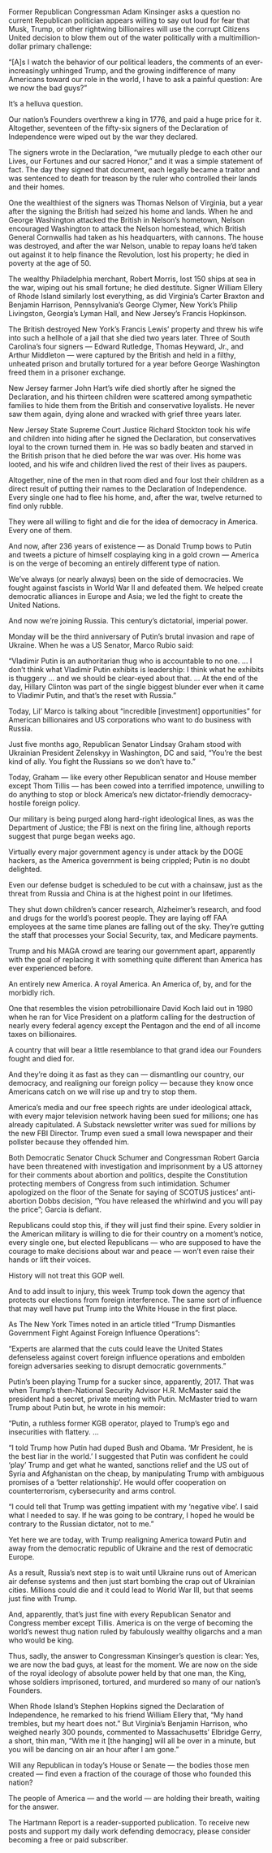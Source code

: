 Former Republican Congressman Adam Kinsinger asks a question no current Republican politician 
appears willing to say out loud for fear that Musk, Trump, or other rightwing billionaires 
will use the corrupt Citizens United decision to blow them out of the water politically with 
a multimillion-dollar primary challenge:

“[A]s I watch the behavior of our political leaders, the comments of an ever-increasingly 
unhinged Trump, and the growing indifference of many Americans toward our role in the world, 
I have to ask a painful question: Are we now the bad guys?”

It’s a helluva question.

Our nation’s Founders overthrew a king in 1776, and paid a huge price for it. Altogether, 
seventeen of the fifty-six signers of the Declaration of Independence were wiped out by 
the war they declared.

The signers wrote in the Declaration, “we mutually pledge to each other our Lives, our 
Fortunes and our sacred Honor,” and it was a simple statement of fact. The day they 
signed that document, each legally became a traitor and was sentenced to death for 
treason by the ruler who controlled their lands and their homes.

One the wealthiest of the signers was Thomas Nelson of Virginia, but a year after the 
signing the British had seized his home and lands. When he and George Washington 
attacked the British in Nelson’s hometown, Nelson encouraged Washington to attack the 
Nelson homestead, which British General Cornwallis had taken as his headquarters, with 
cannons. The house was destroyed, and after the war Nelson, unable to repay loans he’d 
taken out against it to help finance the Revolution, lost his property; he died in 
poverty at the age of 50.

The wealthy Philadelphia merchant, Robert Morris, lost 150 ships at sea in the war, 
wiping out his small fortune; he died destitute. Signer William Ellery of Rhode Island 
similarly lost everything, as did Virginia’s Carter Braxton and Benjamin Harrison, 
Pennsylvania’s George Clymer, New York’s Philip Livingston, Georgia’s Lyman Hall, 
and New Jersey’s Francis Hopkinson.

The British destroyed New York’s Francis Lewis’ property and threw his wife into 
such a hellhole of a jail that she died two years later. Three of South Carolina’s 
four signers — Edward Rutledge, Thomas Heyward, Jr., and Arthur Middleton — were 
captured by the British and held in a filthy, unheated prison and brutally tortured 
for a year before George Washington freed them in a prisoner exchange.

New Jersey farmer John Hart’s wife died shortly after he signed the Declaration, and 
his thirteen children were scattered among sympathetic families to hide them from 
the British and conservative loyalists. He never saw them again, dying alone and 
wracked with grief three years later.

New Jersey State Supreme Court Justice Richard Stockton took his wife and children 
into hiding after he signed the Declaration, but conservatives loyal to the crown 
turned them in. He was so badly beaten and starved in the British prison that he 
died before the war was over. His home was looted, and his wife and children 
lived the rest of their lives as paupers.

Altogether, nine of the men in that room died and four lost their children as a 
direct result of putting their names to the Declaration of Independence. Every 
single one had to flee his home, and, after the war, twelve returned to find only 
rubble.

They were all willing to fight and die for the idea of democracy in America. 
Every one of them.

And now, after 236 years of existence — as Donald Trump bows to Putin and tweets 
a picture of himself cosplaying king in a gold crown — America is on the verge 
of becoming an entirely different type of nation.

We’ve always (or nearly always) been on the side of democracies. We fought against 
fascists in World War II and defeated them. We helped create democratic alliances 
in Europe and Asia; we led the fight to create the United Nations.

And now we’re joining Russia. This century’s dictatorial, imperial power.

Monday will be the third anniversary of Putin’s brutal invasion and rape of 
Ukraine. When he was a US Senator, Marco Rubio said:

“Vladimir Putin is an authoritarian thug who is accountable to no one. … I 
don’t think what Vladimir Putin exhibits is leadership: I think what he exhibits 
is thuggery … and we should be clear-eyed about that. … At the end of the day, 
Hillary Clinton was part of the single biggest blunder ever when it came to 
Vladimir Putin, and that’s the reset with Russia.”

Today, Lil’ Marco is talking about “incredible [investment] opportunities” 
for American billionaires and US corporations who want to do business with Russia.

Just five months ago, Republican Senator Lindsay Graham stood with Ukrainian 
President Zelenskyy in Washington, DC and said, “You’re the best kind of ally. 
You fight the Russians so we don’t have to.”

Today, Graham — like every other Republican senator and House member except 
Thom Tillis — has been cowed into a terrified impotence, unwilling to do 
anything to stop or block America’s new dictator-friendly democracy-hostile 
foreign policy.

Our military is being purged along hard-right ideological lines, as was the 
Department of Justice; the FBI is next on the firing line, although reports 
suggest that purge began weeks ago.

Virtually every major government agency is under attack by the DOGE hackers, 
as the America government is being crippled; Putin is no doubt delighted.

Even our defense budget is scheduled to be cut with a chainsaw, just as the 
threat from Russia and China is at the highest point in our lifetimes.

They shut down children’s cancer research, Alzheimer’s research, and food 
and drugs for the world’s poorest people. They are laying off FAA employees 
at the same time planes are falling out of the sky. They’re gutting the staff 
that processes your Social Security, tax, and Medicare payments.

Trump and his MAGA crowd are tearing our government apart, apparently with 
the goal of replacing it with something quite different than America has 
ever experienced before.

An entirely new America. A royal America. An America of, by, and for the 
morbidly rich.

One that resembles the vision petrobillionaire David Koch laid out in 1980 
when he ran for Vice President on a platform calling for the destruction 
of nearly every federal agency except the Pentagon and the end of all 
income taxes on billionaires.

A country that will bear a little resemblance to that grand idea our 
Founders fought and died for.

And they’re doing it as fast as they can — dismantling our country, our 
democracy, and realigning our foreign policy — because they know once 
Americans catch on we will rise up and try to stop them.

America’s media and our free speech rights are under ideological attack, 
with every major television network having been sued for millions; one 
has already capitulated. A Substack newsletter writer was sued for 
millions by the new FBI Director. Trump even sued a small Iowa newspaper 
and their pollster because they offended him.

Both Democratic Senator Chuck Schumer and Congressman Robert Garcia have 
been threatened with investigation and imprisonment by a US attorney for 
their comments about abortion and politics, despite the Constitution 
protecting members of Congress from such intimidation. Schumer apologized 
on the floor of the Senate for saying of SCOTUS justices’ anti-abortion 
Dobbs decision, “You have released the whirlwind and you will pay the 
price”; Garcia is defiant.

Republicans could stop this, if they will just find their spine. Every 
soldier in the American military is willing to die for their country 
on a moment’s notice, every single one, but elected Republicans — who 
are supposed to have the courage to make decisions about war and peace — 
won’t even raise their hands or lift their voices.

History will not treat this GOP well.

And to add insult to injury, this week Trump took down the agency that 
protects our elections from foreign interference. The same sort of 
influence that may well have put Trump into the White House in the 
first place.

As The New York Times noted in an article titled “Trump Dismantles 
Government Fight Against Foreign Influence Operations”:

“Experts are alarmed that the cuts could leave the United States 
defenseless against covert foreign influence operations and embolden 
foreign adversaries seeking to disrupt democratic governments.”

Putin’s been playing Trump for a sucker since, apparently, 2017. That 
was when Trump’s then-National Security Advisor H.R. McMaster said the 
president had a secret, private meeting with Putin. McMaster tried to 
warn Trump about Putin but, he wrote in his memoir:

“Putin, a ruthless former KGB operator, played to Trump’s ego and 
insecurities with flattery. …

“I told Trump how Putin had duped Bush and Obama. ‘Mr President, 
he is the best liar in the world.’ I suggested that Putin was 
confident he could ‘play’ Trump and get what he wanted, sanctions 
relief and the US out of Syria and Afghanistan on the cheap, 
by manipulating Trump with ambiguous promises of a ‘better relationship’. He would offer 
cooperation on counterterrorism, cybersecurity and arms control.

“I could tell that Trump was getting impatient with my ‘negative vibe’. I said what I needed 
to say. If he was going to be contrary, I hoped he would be contrary to the Russian dictator, 
not to me.”

Yet here we are today, with Trump realigning America toward Putin and away from the 
democratic republic of Ukraine and the rest of democratic Europe.

As a result, Russia’s next step is to wait until Ukraine runs out of American air 
defense systems and then just start bombing 
the crap out of Ukrainian cities. Millions could die and it could lead to World War 
III, but that seems just fine with Trump.

And, apparently, that’s just fine with every Republican Senator and Congress member 
except Tillis. America is on the verge of 
becoming the world’s newest thug nation ruled by fabulously wealthy oligarchs and a 
man who would be king.

Thus, sadly, the answer to Congressman Kinsinger’s question is clear: Yes, we are 
now the bad guys, at least for the moment. 
We are now on the side of the royal ideology of absolute power held by that one man, 
the King, whose soldiers imprisoned, 
tortured, and murdered so many of our nation’s Founders.

When Rhode Island’s Stephen Hopkins signed the Declaration of Independence, he 
remarked to his friend William Ellery that, 
“My hand trembles, but my heart does not.” But Virginia’s Benjamin Harrison, who 
weighed nearly 300 pounds, commented to 
Massachusetts’ Elbridge Gerry, a short, thin man, “With me it [the hanging] will 
all be over in a minute, but you will be 
dancing on air an hour after I am gone.”

Will any Republican in today’s House or Senate — the bodies those men created — 
find even a fraction of the courage of 
those who founded this nation?

The people of America — and the world — are holding their breath, waiting for 
the answer.

The Hartmann Report is a reader-supported publication. To receive new posts and 
support my daily work defending democracy, 
please consider becoming a free or paid subscriber.
